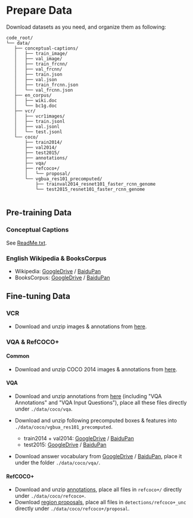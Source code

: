 # Prepare Data

Download datasets as you need, and organize them as following:
 ```
code_root/
└── data/
    ├── conceptual-captions/
    │   ├── train_image/
    │   ├── val_image/
    │   ├── train_frcnn/
    │   ├── val_frcnn/
    │   ├── train.json
    │   ├── val.json
    │   ├── train_frcnn.json
    │   └── val_frcnn.json
    ├── en_corpus/
    │   ├── wiki.doc
    │   └── bc1g.doc
    ├── vcr/
    │   ├── vcr1images/
    │   ├── train.jsonl
    │   ├── val.jsonl
    │   └── test.jsonl
    └── coco/
        ├── train2014/
        ├── val2014/
        ├── test2015/
        ├── annotations/
        ├── vqa/
        ├── refcoco+/
        │   └── proposal/
        └── vgbua_res101_precomputed/
            ├── trainval2014_resnet101_faster_rcnn_genome
            └── test2015_resnet101_faster_rcnn_genome
        
 ```
## Pre-training Data

### Conceptual Captions
See [ReadMe.txt](conceptual-captions/ReadMe.txt).

### English Wikipedia & BooksCorpus
* Wikipedia: [GoogleDrive](https://drive.google.com/file/d/1rZJ-Nj_SSqwu85tME3wbN8tfGhljfAsf/view?usp=sharing) / [BaiduPan](https://pan.baidu.com/s/1HSgUZXRESxVnx9ATOHwSrQ)
* BooksCorpus: [GoogleDrive](https://drive.google.com/file/d/16T5EYqIjO-tAj1OFxz6bnnzEABCusCcv/view?usp=sharing) / [BaiduPan](https://pan.baidu.com/s/1797WFFUTnRJakgGxefSrBg)

## Fine-tuning Data

### VCR
* Download and unzip images & annotations from [here](https://visualcommonsense.com/download/).

### VQA & RefCOCO+

#### Common
* Download and unzip COCO 2014 images & annotations from [here](http://cocodataset.org/#download).

#### VQA
* Download and unzip annotations from [here](https://visualqa.org/download.html) (including "VQA Annotations" and "VQA Input Questions"), 
place all these files directly under ```./data/coco/vqa```.
* Download and unzip following precomputed boxes & features into ```./data/coco/vgbua_res101_precomputed```.
    * train2014 + val2014: [GoogleDrive](https://drive.google.com/file/d/1KyLyqTqBsMX7QtLTma0xFrmhAzdQDUed/view?usp=sharing) / [BaiduPan](https://pan.baidu.com/s/1Udtoi2TC-nAimZf-vLC9PQ)
    * test2015: [GoogleDrive](https://drive.google.com/file/d/10nM3kRz2c827aqwVvLnv430YYFp0po6O/view?usp=sharing) / [BaiduPan](https://pan.baidu.com/s/1wd3rWfPWLBhGkEc10N9e1Q)

* Download answer vocabulary from [GoogleDrive](https://drive.google.com/file/d/1CPnYcOgIOP5CZkp_KChuCg54_Ljr6-fp/view?usp=sharing) / [BaiduPan](https://pan.baidu.com/s/1IvPsH-mmqHi2glgznaBuYw), place it under the folder ```./data/coco/vqa/```.
    
#### RefCOCO+

* Download and unzip [annotations](http://bvisionweb1.cs.unc.edu/licheng/referit/data/refcoco+.zip), place all files in ```refcoco+/``` directly under ```./data/coco/refcoco+```.
* Download [region proposals](http://bvision.cs.unc.edu/licheng/MattNet/detections.zip), place all files in ```detections/refcoco+_unc``` directly under ```./data/coco/refcoco+/proposal```.